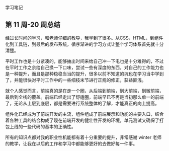 学习笔记

## 第 11 周-20 周总结

经过长时间的学习，和老师仔细的教导，我学到了很多。从CSS，HTML，到组件化到工具链，到最后的发布系统，循序渐进的学习方式让整个学习体系首先就十分清楚。

平时工作也是十分紧凑的，能够抽出时间来给自己冲一下电也是十分难得的，不过在平时工作之余给自己换一下口味，尝试一些有深度的东西，对自己的工作能力也是一种提升，而且是那种稳稳当当的提升，很多以前不知道的坑也在学习当中学到了，并能很快对平时工作中的一些细枝末节进行正规的修正，获益匪浅。

就个人感觉而言，前端真的是在走一个圈，从后端到前端，到大前端，到微前端，最后到全栈的覆盖。前端已经走出了舒适圈，前端早已不再是当初那么单一的前端了，无论从上层到底层，都是需要进行系统整体的了解，才能真正的向上提高。

组件化已经成为了前端开发的主流，组件组成了前端展示和功能的主要入口，结合着各种工具的结合构成了现在前端开发的健壮性开发的环境，单元测试又确保了打包上线的一些代码的基本的正确性。

所有的知识点都对我的职业性机能都有着十分重要的提升，非常感谢 winter 老师的教学，让我在以后的工作和学习中都能够更好的去做好每一件事。

